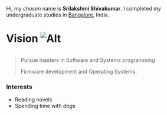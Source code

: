 
Hi, my *chosen* name is **Srilakshmi Shivakumar**. I completed my undergraduate studies in <span style="color:blue">[Bangalore](https://en.wikipedia.org/wiki/Bangalore)</span>, India.

# Vision ![Alt](/wp.png "Title")
~~~~

~~~~
> Pursue masters in Software and Systems programming
>
> Firmware development and Operating Systems.
>

### Interests
  - Reading novels
  - Spending time with _*dogs*_
  
